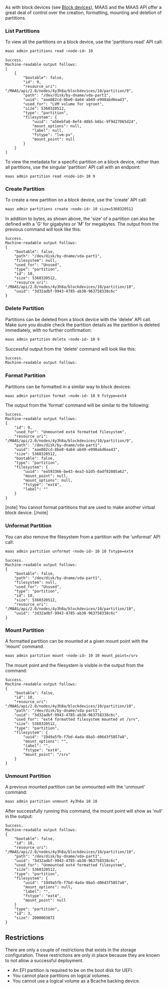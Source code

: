 <!-- deb-2-7-cli
||2.7|2.8|2.9|
|-----:|:-----:|:-----:|:-----:|
|Snap|[CLI](/t/partitions-snap-2-7-cli/2982) ~ [UI](/t/partitions-snap-2-7-ui/2983)|[CLI](/t/partitions-snap-2-8-cli/2984) ~ [UI](/t/partitions-snap-2-8-ui/2985)|[CLI](/t/partitions-snap-2-9-cli/2986) ~ [UI](/t/partitions-snap-2-9-ui/2987)|
|Packages|**CLI** ~ [UI](/t/partitions-deb-2-7-ui/2989)|[CLI](/t/partitions-deb-2-8-cli/2990) ~ [UI](/t/partitions-deb-2-8-ui/2991)|[CLI](/t/partitions-deb-2-9-cli/2992) ~ [UI](/t/partitions-deb-2-9-ui/2993)|
 deb-2-7-cli -->

<!-- deb-2-7-ui
||2.7|2.8|2.9|
|-----:|:-----:|:-----:|:-----:|
|Snap|[CLI](/t/partitions-snap-2-7-cli/2982) ~ [UI](/t/partitions-snap-2-7-ui/2983)|[CLI](/t/partitions-snap-2-8-cli/2984) ~ [UI](/t/partitions-snap-2-8-ui/2985)|[CLI](/t/partitions-snap-2-9-cli/2986) ~ [UI](/t/partitions-snap-2-9-ui/2987)|
|Packages|[CLI](/t/partitions-deb-2-7-cli/2988) ~ |**UI**|[CLI](/t/partitions-deb-2-8-cli/2990) ~ [UI](/t/partitions-deb-2-8-ui/2991)|[CLI](/t/partitions-deb-2-9-cli/2992) ~ [UI](/t/partitions-deb-2-9-ui/2993)|
 deb-2-7-ui -->

<!-- deb-2-8-cli
||2.7|2.8|2.9|
|-----:|:-----:|:-----:|:-----:|
|Snap|[CLI](/t/partitions-snap-2-7-cli/2982) ~ [UI](/t/partitions-snap-2-7-ui/2983)|[CLI](/t/partitions-snap-2-8-cli/2984) ~ [UI](/t/partitions-snap-2-8-ui/2985)|[CLI](/t/partitions-snap-2-9-cli/2986) ~ [UI](/t/partitions-snap-2-9-ui/2987)|
|Packages|[CLI](/t/partitions-deb-2-7-cli/2988) ~ [UI](/t/partitions-deb-2-7-ui/2989)||**CLI** ~ [UI](/t/partitions-deb-2-8-ui/2991)|[CLI](/t/partitions-deb-2-9-cli/2992) ~ [UI](/t/partitions-deb-2-9-ui/2993)|
 deb-2-8-cli -->

<!-- deb-2-8-ui
||2.7|2.8|2.9|
|-----:|:-----:|:-----:|:-----:|
|Snap|[CLI](/t/partitions-snap-2-7-cli/2982) ~ [UI](/t/partitions-snap-2-7-ui/2983)|[CLI](/t/partitions-snap-2-8-cli/2984) ~ [UI](/t/partitions-snap-2-8-ui/2985)|[CLI](/t/partitions-snap-2-9-cli/2986) ~ [UI](/t/partitions-snap-2-9-ui/2987)|
|Packages|[CLI](/t/partitions-deb-2-7-cli/2988) ~ [UI](/t/partitions-deb-2-7-ui/2989)|[CLI](/t/partitions-deb-2-8-cli/2990) ~ |**UI**|[CLI](/t/partitions-deb-2-9-cli/2992) ~ [UI](/t/partitions-deb-2-9-ui/2993)|
 deb-2-8-ui -->

<!-- deb-2-9-cli
||2.7|2.8|2.9|
|-----:|:-----:|:-----:|:-----:|
|Snap|[CLI](/t/partitions-snap-2-7-cli/2982) ~ [UI](/t/partitions-snap-2-7-ui/2983)|[CLI](/t/partitions-snap-2-8-cli/2984) ~ [UI](/t/partitions-snap-2-8-ui/2985)|[CLI](/t/partitions-snap-2-9-cli/2986) ~ [UI](/t/partitions-snap-2-9-ui/2987)|
|Packages|[CLI](/t/partitions-deb-2-7-cli/2988) ~ [UI](/t/partitions-deb-2-7-ui/2989)|[CLI](/t/partitions-deb-2-8-cli/2990) ~ [UI](/t/partitions-deb-2-8-ui/2991)||**CLI** ~ [UI](/t/partitions-deb-2-9-ui/2993)|
 deb-2-9-cli -->

<!-- deb-2-9-ui
||2.7|2.8|2.9|
|-----:|:-----:|:-----:|:-----:|
|Snap|[CLI](/t/partitions-snap-2-7-cli/2982) ~ [UI](/t/partitions-snap-2-7-ui/2983)|[CLI](/t/partitions-snap-2-8-cli/2984) ~ [UI](/t/partitions-snap-2-8-ui/2985)|[CLI](/t/partitions-snap-2-9-cli/2986) ~ [UI](/t/partitions-snap-2-9-ui/2987)|
|Packages|[CLI](/t/partitions-deb-2-7-cli/2988) ~ [UI](/t/partitions-deb-2-7-ui/2989)|[CLI](/t/partitions-deb-2-8-cli/2990) ~ [UI](/t/partitions-deb-2-8-ui/2991)|[CLI](/t/partitions-deb-2-9-cli/2992) ~ |**UI**|
 deb-2-9-ui -->

<!-- snap-2-7-cli
||2.7|2.8|2.9|
|-----:|:-----:|:-----:|:-----:|
|Snap|**CLI** ~ [UI](/t/partitions-snap-2-7-ui/2983)|[CLI](/t/partitions-snap-2-8-cli/2984) ~ [UI](/t/partitions-snap-2-8-ui/2985)|[CLI](/t/partitions-snap-2-9-cli/2986) ~ [UI](/t/partitions-snap-2-9-ui/2987)|
|Packages|[CLI](/t/partitions-deb-2-7-cli/2988) ~ [UI](/t/partitions-deb-2-7-ui/2989)|[CLI](/t/partitions-deb-2-8-cli/2990) ~ [UI](/t/partitions-deb-2-8-ui/2991)|[CLI](/t/partitions-deb-2-9-cli/2992) ~ [UI](/t/partitions-deb-2-9-ui/2993)|
 snap-2-7-cli -->

<!-- snap-2-7-ui
||2.7|2.8|2.9|
|-----:|:-----:|:-----:|:-----:|
|Snap|[CLI](/t/partitions-snap-2-7-cli/2982) ~ |**UI**|[CLI](/t/partitions-snap-2-8-cli/2984) ~ [UI](/t/partitions-snap-2-8-ui/2985)|[CLI](/t/partitions-snap-2-9-cli/2986) ~ [UI](/t/partitions-snap-2-9-ui/2987)|
|Packages|[CLI](/t/partitions-deb-2-7-cli/2988) ~ [UI](/t/partitions-deb-2-7-ui/2989)|[CLI](/t/partitions-deb-2-8-cli/2990) ~ [UI](/t/partitions-deb-2-8-ui/2991)|[CLI](/t/partitions-deb-2-9-cli/2992) ~ [UI](/t/partitions-deb-2-9-ui/2993)|
 snap-2-7-ui -->

<!-- snap-2-8-cli
||2.7|2.8|2.9|
|-----:|:-----:|:-----:|:-----:|
|Snap|[CLI](/t/partitions-snap-2-7-cli/2982) ~ [UI](/t/partitions-snap-2-7-ui/2983)||**CLI** ~ [UI](/t/partitions-snap-2-8-ui/2985)|[CLI](/t/partitions-snap-2-9-cli/2986) ~ [UI](/t/partitions-snap-2-9-ui/2987)|
|Packages|[CLI](/t/partitions-deb-2-7-cli/2988) ~ [UI](/t/partitions-deb-2-7-ui/2989)|[CLI](/t/partitions-deb-2-8-cli/2990) ~ [UI](/t/partitions-deb-2-8-ui/2991)|[CLI](/t/partitions-deb-2-9-cli/2992) ~ [UI](/t/partitions-deb-2-9-ui/2993)|
 snap-2-8-cli -->

<!-- snap-2-8-ui
||2.7|2.8|2.9|
|-----:|:-----:|:-----:|:-----:|
|Snap|[CLI](/t/partitions-snap-2-7-cli/2982) ~ [UI](/t/partitions-snap-2-7-ui/2983)|[CLI](/t/partitions-snap-2-8-cli/2984) ~ |**UI**|[CLI](/t/partitions-snap-2-9-cli/2986) ~ [UI](/t/partitions-snap-2-9-ui/2987)|
|Packages|[CLI](/t/partitions-deb-2-7-cli/2988) ~ [UI](/t/partitions-deb-2-7-ui/2989)|[CLI](/t/partitions-deb-2-8-cli/2990) ~ [UI](/t/partitions-deb-2-8-ui/2991)|[CLI](/t/partitions-deb-2-9-cli/2992) ~ [UI](/t/partitions-deb-2-9-ui/2993)|
 snap-2-8-ui -->

<!-- snap-2-9-cli
||2.7|2.8|2.9|
|-----:|:-----:|:-----:|:-----:|
|Snap|[CLI](/t/partitions-snap-2-7-cli/2982) ~ [UI](/t/partitions-snap-2-7-ui/2983)|[CLI](/t/partitions-snap-2-8-cli/2984) ~ [UI](/t/partitions-snap-2-8-ui/2985)||**CLI** ~ [UI](/t/partitions-snap-2-9-ui/2987)|
|Packages|[CLI](/t/partitions-deb-2-7-cli/2988) ~ [UI](/t/partitions-deb-2-7-ui/2989)|[CLI](/t/partitions-deb-2-8-cli/2990) ~ [UI](/t/partitions-deb-2-8-ui/2991)|[CLI](/t/partitions-deb-2-9-cli/2992) ~ [UI](/t/partitions-deb-2-9-ui/2993)|
 snap-2-9-cli -->

<!-- snap-2-9-ui
||2.7|2.8|2.9|
|-----:|:-----:|:-----:|:-----:|
|Snap|[CLI](/t/partitions-snap-2-7-cli/2982) ~ [UI](/t/partitions-snap-2-7-ui/2983)|[CLI](/t/partitions-snap-2-8-cli/2984) ~ [UI](/t/partitions-snap-2-8-ui/2985)|[CLI](/t/partitions-snap-2-9-cli/2986) ~ |**UI**|
|Packages|[CLI](/t/partitions-deb-2-7-cli/2988) ~ [UI](/t/partitions-deb-2-7-ui/2989)|[CLI](/t/partitions-deb-2-8-cli/2990) ~ [UI](/t/partitions-deb-2-8-ui/2991)|[CLI](/t/partitions-deb-2-9-cli/2992) ~ [UI](/t/partitions-deb-2-9-ui/2993)|
 snap-2-9-ui -->

<!-- deb-2-7-cli
||2.7|2.8|2.9|
|-----:|:-----:|:-----:|:-----:|
|Snap|[CLI](/t/partitions-snap-2-7-cli/2982) ~ [UI](/t/partitions-snap-2-7-ui/2983)|[CLI](/t/partitions-snap-2-8-cli/2984) ~ [UI](/t/partitions-snap-2-8-ui/2985)|[CLI](/t/partitions-snap-2-9-cli/2986) ~ [UI](/t/partitions-snap-2-9-ui/2987)|
|Packages|**CLI** ~ [UI](/t/partitions-deb-2-7-ui/2989)|[CLI](/t/partitions-deb-2-8-cli/2990) ~ [UI](/t/partitions-deb-2-8-ui/2991)|[CLI](/t/partitions-deb-2-9-cli/2992) ~ [UI](/t/partitions-deb-2-9-ui/2993)|
 deb-2-7-cli -->

<!-- deb-2-7-ui
||2.7|2.8|2.9|
|-----:|:-----:|:-----:|:-----:|
|Snap|[CLI](/t/partitions-snap-2-7-cli/2982) ~ [UI](/t/partitions-snap-2-7-ui/2983)|[CLI](/t/partitions-snap-2-8-cli/2984) ~ [UI](/t/partitions-snap-2-8-ui/2985)|[CLI](/t/partitions-snap-2-9-cli/2986) ~ [UI](/t/partitions-snap-2-9-ui/2987)|
|Packages|[CLI](/t/partitions-deb-2-7-cli/2988) ~ |**UI**|[CLI](/t/partitions-deb-2-8-cli/2990) ~ [UI](/t/partitions-deb-2-8-ui/2991)|[CLI](/t/partitions-deb-2-9-cli/2992) ~ [UI](/t/partitions-deb-2-9-ui/2993)|
 deb-2-7-ui -->

<!-- deb-2-8-cli
||2.7|2.8|2.9|
|-----:|:-----:|:-----:|:-----:|
|Snap|[CLI](/t/partitions-snap-2-7-cli/2982) ~ [UI](/t/partitions-snap-2-7-ui/2983)|[CLI](/t/partitions-snap-2-8-cli/2984) ~ [UI](/t/partitions-snap-2-8-ui/2985)|[CLI](/t/partitions-snap-2-9-cli/2986) ~ [UI](/t/partitions-snap-2-9-ui/2987)|
|Packages|[CLI](/t/partitions-deb-2-7-cli/2988) ~ [UI](/t/partitions-deb-2-7-ui/2989)||**CLI** ~ [UI](/t/partitions-deb-2-8-ui/2991)|[CLI](/t/partitions-deb-2-9-cli/2992) ~ [UI](/t/partitions-deb-2-9-ui/2993)|
 deb-2-8-cli -->

<!-- deb-2-8-ui
||2.7|2.8|2.9|
|-----:|:-----:|:-----:|:-----:|
|Snap|[CLI](/t/partitions-snap-2-7-cli/2982) ~ [UI](/t/partitions-snap-2-7-ui/2983)|[CLI](/t/partitions-snap-2-8-cli/2984) ~ [UI](/t/partitions-snap-2-8-ui/2985)|[CLI](/t/partitions-snap-2-9-cli/2986) ~ [UI](/t/partitions-snap-2-9-ui/2987)|
|Packages|[CLI](/t/partitions-deb-2-7-cli/2988) ~ [UI](/t/partitions-deb-2-7-ui/2989)|[CLI](/t/partitions-deb-2-8-cli/2990) ~ |**UI**|[CLI](/t/partitions-deb-2-9-cli/2992) ~ [UI](/t/partitions-deb-2-9-ui/2993)|
 deb-2-8-ui -->

<!-- deb-2-9-cli
||2.7|2.8|2.9|
|-----:|:-----:|:-----:|:-----:|
|Snap|[CLI](/t/partitions-snap-2-7-cli/2982) ~ [UI](/t/partitions-snap-2-7-ui/2983)|[CLI](/t/partitions-snap-2-8-cli/2984) ~ [UI](/t/partitions-snap-2-8-ui/2985)|[CLI](/t/partitions-snap-2-9-cli/2986) ~ [UI](/t/partitions-snap-2-9-ui/2987)|
|Packages|[CLI](/t/partitions-deb-2-7-cli/2988) ~ [UI](/t/partitions-deb-2-7-ui/2989)|[CLI](/t/partitions-deb-2-8-cli/2990) ~ [UI](/t/partitions-deb-2-8-ui/2991)||**CLI** ~ [UI](/t/partitions-deb-2-9-ui/2993)|
 deb-2-9-cli -->

<!-- deb-2-9-ui
||2.7|2.8|2.9|
|-----:|:-----:|:-----:|:-----:|
|Snap|[CLI](/t/partitions-snap-2-7-cli/2982) ~ [UI](/t/partitions-snap-2-7-ui/2983)|[CLI](/t/partitions-snap-2-8-cli/2984) ~ [UI](/t/partitions-snap-2-8-ui/2985)|[CLI](/t/partitions-snap-2-9-cli/2986) ~ [UI](/t/partitions-snap-2-9-ui/2987)|
|Packages|[CLI](/t/partitions-deb-2-7-cli/2988) ~ [UI](/t/partitions-deb-2-7-ui/2989)|[CLI](/t/partitions-deb-2-8-cli/2990) ~ [UI](/t/partitions-deb-2-8-ui/2991)|[CLI](/t/partitions-deb-2-9-cli/2992) ~ |**UI**|
 deb-2-9-ui -->

<!-- snap-2-7-cli
||2.7|2.8|2.9|
|-----:|:-----:|:-----:|:-----:|
|Snap|**CLI** ~ [UI](/t/partitions-snap-2-7-ui/2983)|[CLI](/t/partitions-snap-2-8-cli/2984) ~ [UI](/t/partitions-snap-2-8-ui/2985)|[CLI](/t/partitions-snap-2-9-cli/2986) ~ [UI](/t/partitions-snap-2-9-ui/2987)|
|Packages|[CLI](/t/partitions-deb-2-7-cli/2988) ~ [UI](/t/partitions-deb-2-7-ui/2989)|[CLI](/t/partitions-deb-2-8-cli/2990) ~ [UI](/t/partitions-deb-2-8-ui/2991)|[CLI](/t/partitions-deb-2-9-cli/2992) ~ [UI](/t/partitions-deb-2-9-ui/2993)|
 snap-2-7-cli -->

<!-- snap-2-7-ui
||2.7|2.8|2.9|
|-----:|:-----:|:-----:|:-----:|
|Snap|[CLI](/t/partitions-snap-2-7-cli/2982) ~ |**UI**|[CLI](/t/partitions-snap-2-8-cli/2984) ~ [UI](/t/partitions-snap-2-8-ui/2985)|[CLI](/t/partitions-snap-2-9-cli/2986) ~ [UI](/t/partitions-snap-2-9-ui/2987)|
|Packages|[CLI](/t/partitions-deb-2-7-cli/2988) ~ [UI](/t/partitions-deb-2-7-ui/2989)|[CLI](/t/partitions-deb-2-8-cli/2990) ~ [UI](/t/partitions-deb-2-8-ui/2991)|[CLI](/t/partitions-deb-2-9-cli/2992) ~ [UI](/t/partitions-deb-2-9-ui/2993)|
 snap-2-7-ui -->

<!-- snap-2-8-cli
||2.7|2.8|2.9|
|-----:|:-----:|:-----:|:-----:|
|Snap|[CLI](/t/partitions-snap-2-7-cli/2982) ~ [UI](/t/partitions-snap-2-7-ui/2983)||**CLI** ~ [UI](/t/partitions-snap-2-8-ui/2985)|[CLI](/t/partitions-snap-2-9-cli/2986) ~ [UI](/t/partitions-snap-2-9-ui/2987)|
|Packages|[CLI](/t/partitions-deb-2-7-cli/2988) ~ [UI](/t/partitions-deb-2-7-ui/2989)|[CLI](/t/partitions-deb-2-8-cli/2990) ~ [UI](/t/partitions-deb-2-8-ui/2991)|[CLI](/t/partitions-deb-2-9-cli/2992) ~ [UI](/t/partitions-deb-2-9-ui/2993)|
 snap-2-8-cli -->

<!-- snap-2-8-ui
||2.7|2.8|2.9|
|-----:|:-----:|:-----:|:-----:|
|Snap|[CLI](/t/partitions-snap-2-7-cli/2982) ~ [UI](/t/partitions-snap-2-7-ui/2983)|[CLI](/t/partitions-snap-2-8-cli/2984) ~ |**UI**|[CLI](/t/partitions-snap-2-9-cli/2986) ~ [UI](/t/partitions-snap-2-9-ui/2987)|
|Packages|[CLI](/t/partitions-deb-2-7-cli/2988) ~ [UI](/t/partitions-deb-2-7-ui/2989)|[CLI](/t/partitions-deb-2-8-cli/2990) ~ [UI](/t/partitions-deb-2-8-ui/2991)|[CLI](/t/partitions-deb-2-9-cli/2992) ~ [UI](/t/partitions-deb-2-9-ui/2993)|
 snap-2-8-ui -->

<!-- snap-2-9-cli
||2.7|2.8|2.9|
|-----:|:-----:|:-----:|:-----:|
|Snap|[CLI](/t/partitions-snap-2-7-cli/2982) ~ [UI](/t/partitions-snap-2-7-ui/2983)|[CLI](/t/partitions-snap-2-8-cli/2984) ~ [UI](/t/partitions-snap-2-8-ui/2985)||**CLI** ~ [UI](/t/partitions-snap-2-9-ui/2987)|
|Packages|[CLI](/t/partitions-deb-2-7-cli/2988) ~ [UI](/t/partitions-deb-2-7-ui/2989)|[CLI](/t/partitions-deb-2-8-cli/2990) ~ [UI](/t/partitions-deb-2-8-ui/2991)|[CLI](/t/partitions-deb-2-9-cli/2992) ~ [UI](/t/partitions-deb-2-9-ui/2993)|
 snap-2-9-cli -->

<!-- snap-2-9-ui
||2.7|2.8|2.9|
|-----:|:-----:|:-----:|:-----:|
|Snap|[CLI](/t/partitions-snap-2-7-cli/2982) ~ [UI](/t/partitions-snap-2-7-ui/2983)|[CLI](/t/partitions-snap-2-8-cli/2984) ~ [UI](/t/partitions-snap-2-8-ui/2985)|[CLI](/t/partitions-snap-2-9-cli/2986) ~ |**UI**|
|Packages|[CLI](/t/partitions-deb-2-7-cli/2988) ~ [UI](/t/partitions-deb-2-7-ui/2989)|[CLI](/t/partitions-deb-2-8-cli/2990) ~ [UI](/t/partitions-deb-2-8-ui/2991)|[CLI](/t/partitions-deb-2-9-cli/2992) ~ [UI](/t/partitions-deb-2-9-ui/2993)|
 snap-2-9-ui -->

As with block devices (see [Block devices](/t/block-devices/749)), MAAS and the MAAS API offer a great deal of control over the creation, formatting, mounting and deletion of partitions.

<h3 id="heading--list-partitions">List Partitions</h3>

To view all the partitions on a block device, use the 'partitions read' API call:

``` bash
maas admin partitions read <node-id> 10
```

``` nohighlight
Success.
Machine-readable output follows:
[
    {
        "bootable": false,
        "id": 9,
        "resource_uri":
"/MAAS/api/2.0/nodes/4y3h8a/blockdevices/10/partition/9",
        "path": "/dev/disk/by-dname/vda-part1",
        "uuid": "aae082cd-8be0-4a64-ab49-e998abd6ea43",
        "used_for": "LVM volume for vgroot",
        "size": 5360320512,
        "type": "partition",
        "filesystem": {
            "uuid": "a56ebfa6-8ef4-48b5-b6bc-9f9d27065d24",
            "mount_options": null,
            "label": null,
            "fstype": "lvm-pv",
            "mount_point": null
        }
    }
]
```

To view the metadata for a specific partition on a block device, rather than all partitions, use the singular 'partition' API call with an endpoint:

``` basg
maas admin partition read <node-id> 10 9
```

<h3 id="heading--create-partition">Create Partition</h3>

To create a new partition on a block device, use the 'create' API call:

``` bash
maas admin partitions create <node-id> 10 size=5360320512
```

In addition to bytes, as shown above, the 'size' of a partition can also be defined with a 'G' for gigabytes or 'M' for megabytes. The output from the previous command will look like this:

``` nohighlight
Success.
Machine-readable output follows:
{
    "bootable": false,
    "path": "/dev/disk/by-dname/vda-part1",
    "filesystem": null,
    "used_for": "Unused",
    "type": "partition",
    "id": 10,
    "size": 5360320512,
    "resource_uri": "/MAAS/api/2.0/nodes/4y3h8a/blockdevices/10/partition/10",
    "uuid": "3d32adbf-9943-4785-ab38-963758338c6c"
}
```

<h3 id="heading--delete-partition">Delete Partition</h3>

Partitions can be deleted from a block device with the 'delete' API call. Make sure you double check the partition details as the partition is deleted immediately, with no further confirmation:

``` bash
maas admin partition delete <node-id> 10 9
```

Successful output from the 'delete' command will look like this:

``` bash
Success.
Machine-readable output follows:
```

<h3 id="heading--format-partition">Format Partition</h3>

Partitions can be formatted in a similar way to block devices:

``` bash
maas admin partition format <node-id> 10 9 fstype=ext4
```

The output from the 'format' command will be similar to the following:

``` nohighlight
Success.
Machine-readable output follows:
{
    "id": 9,
    "used_for": "Unmounted ext4 formatted filesystem",
    "resource_uri": "/MAAS/api/2.0/nodes/4y3h8a/blockdevices/10/partition/9",
    "path": "/dev/disk/by-dname/vda-part1",
    "uuid": "aae082cd-8be0-4a64-ab49-e998abd6ea43",
    "size": 5360320512,
    "bootable": false,
    "type": "partition",
    "filesystem": {
        "uuid": "ea593366-be43-4ea3-b2d5-0adf82085a62",
        "mount_point": null,
        "mount_options": null,
        "fstype": "ext4",
        "label": ""
    }
}
```

[note]
You cannot format partitions that are used to make another virtual block device.
[/note]

<h3 id="heading--unformat-partition">Unformat Partition</h3>

You can also remove the filesystem from a partition with the 'unformat' API call:

``` bash
maas admin partition unformat <node-id> 10 10 fstype=ext4
```

``` nohighlight
Success.
Machine-readable output follows:
{
    "bootable": false,
    "path": "/dev/disk/by-dname/vda-part1",
    "filesystem": null,
    "used_for": "Unused",
    "type": "partition",
    "id": 10,
    "size": 5360320512,
    "resource_uri": "/MAAS/api/2.0/nodes/4y3h8a/blockdevices/10/partition/10",
    "uuid": "3d32adbf-9943-4785-ab38-963758338c6c"
}
```

<h3 id="heading--mount-partition">Mount Partition</h3>

A formatted partition can be mounted at a given mount point with the 'mount' command.

``` bash
maas admin partition mount <node-id> 10 10 mount_point=/srv
```

The mount point and the filesystem is visible in the output from the command:

``` nohighlight
Success.
Machine-readable output follows:
{
    "bootable": false,
    "id": 10,
    "resource_uri": "/MAAS/api/2.0/nodes/4y3h8a/blockdevices/10/partition/10",
    "path": "/dev/disk/by-dname/vda-part1",
    "uuid": "3d32adbf-9943-4785-ab38-963758338c6c",
    "used_for": "ext4 formatted filesystem mounted at /srv",
    "size": 5360320512,
    "type": "partition",
    "filesystem": {
        "uuid": "1949a5fb-f7bd-4ada-8ba5-d06d3f5857a8",
        "mount_options": "",
        "label": "",
        "fstype": "ext4",
        "mount_point": "/srv"
    }
}
```

<h3 id="heading--unmount-partition">Unmount Partition</h3>

A previous mounted partition can be unmounted with the 'unmount' command:

``` bash
maas admin partition unmount 4y3h8a 10 10
```

After successfully running this command, the mount point will show as 'null' in the output:

``` nohighlight
Success.
Machine-readable output follows:
{
    "bootable": false,
    "id": 10,
    "resource_uri": "/MAAS/api/2.0/nodes/4y3h8a/blockdevices/10/partition/10",
    "path": "/dev/disk/by-dname/vda-part1",
    "uuid": "3d32adbf-9943-4785-ab38-963758338c6c",
    "used_for": "Unmounted ext4 formatted filesystem",
    "size": 5360320512,
    "type": "partition",
    "filesystem": {
        "uuid": "1949a5fb-f7bd-4ada-8ba5-d06d3f5857a8",
        "mount_options": null,
        "label": "",
        "fstype": "ext4",
        "mount_point": null
    }
    "type": "partition",
    "id": 3,
    "size": 2000003072
}
```

<h2 id="heading--restrictions">Restrictions</h2>

There are only a couple of restrictions that exists in the storage configuration. These restrictions are only in place because they are known to not allow a successful deployment.

-   An EFI partition is required to be on the boot disk for UEFI.
-   You cannot place partitions on logical volumes.
-   You cannot use a logical volume as a Bcache backing device.

<!-- LINKS -->